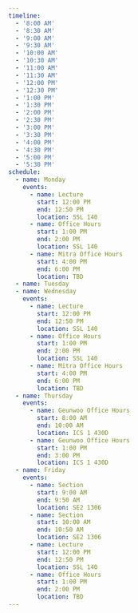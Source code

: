 ```yaml
---
timeline:
  - '8:00 AM'
  - '8:30 AM'
  - '9:00 AM'
  - '9:30 AM'
  - '10:00 AM'
  - '10:30 AM'
  - '11:00 AM'
  - '11:30 AM'
  - '12:00 PM'
  - '12:30 PM'
  - '1:00 PM'
  - '1:30 PM'
  - '2:00 PM'
  - '2:30 PM'
  - '3:00 PM'
  - '3:30 PM'
  - '4:00 PM'
  - '4:30 PM'
  - '5:00 PM'
  - '5:30 PM'
schedule:
  - name: Monday
    events:
      - name: Lecture
        start: 12:00 PM
        end: 12:50 PM
        location: SSL 140 
      - name: Office Hours
        start: 1:00 PM
        end: 2:00 PM
        location: SSL 140
      - name: Mitra Office Hours
        start: 4:00 PM
        end: 6:00 PM
        location: TBD
  - name: Tuesday
  - name: Wednesday
    events:
      - name: Lecture
        start: 12:00 PM
        end: 12:50 PM
        location: SSL 140 
      - name: Office Hours
        start: 1:00 PM
        end: 2:00 PM
        location: SSL 140
      - name: Mitra Office Hours
        start: 4:00 PM
        end: 6:00 PM
        location: TBD
  - name: Thursday
    events:
      - name: Geunwoo Office Hours
        start: 8:00 AM
        end: 10:00 AM
        location: ICS 1 430D
      - name: Geunwoo Office Hours
        start: 1:00 PM
        end: 3:00 PM
        location: ICS 1 430D
  - name: Friday
    events:
      - name: Section
        start: 9:00 AM
        end: 9:50 AM
        location: SE2 1306
      - name: Section
        start: 10:00 AM
        end: 10:50 AM
        location: SE2 1306
      - name: Lecture
        start: 12:00 PM
        end: 12:50 PM
        location: SSL 140 
      - name: Office Hours
        start: 1:00 PM
        end: 2:00 PM
        location: TBD
---
```

